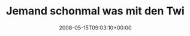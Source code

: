 ---
retweeted: false
source: <a href="http://twitter.com" rel="nofollow">Twitter Web Client</a>
entities:
  hashtags:
  - text: hashtags
    indices:
    - '36'
    - '45'
  symbols: []
  user_mentions: []
  urls: []
display_text_range:
- '0'
- '54'
favorite_count: '0'
id_str: '811767055'
truncated: false
retweet_count: '0'
id: '811767055'
created_at: Thu May 15 09:03:10 +0000 2008
favorited: false
full_text: 'Jemand schonmal was mit den Twitter #hashtags gemacht?'
lang: de
tags:
- hashtags
- pesos:twitter
date: '2008-05-15T09:03:10+00:00'
src: https://twitter.com/bascht/status/811767055
original_url: https://twitter.com/bascht/status/811767055
type: twitter_tweet
text: 'Jemand schonmal was mit den Twitter #hashtags gemacht?'
title: Jemand schonmal was mit den Twi

---